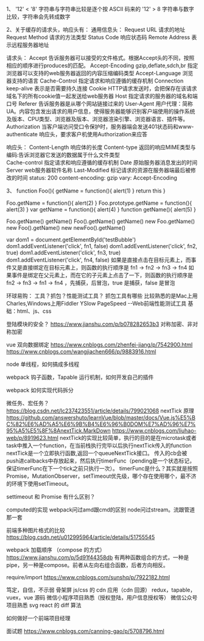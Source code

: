1、 
'12' < '8' 字符串与字符串比较是逐个按 ASCII 码来的
'12' > 8 字符串与数字比较，字符串会先转成数字

2、关于缓存的请求头，响应头有：
通用信息头：
Request  URL      请求的地址
Request  Method    请求的方法类型
Status  Code      响应状态码
Remote  Address    表示远程服务器地址       

请求头：
Accept        告诉服务器可以接受的文件格式。根据Accept头的不同，按照相应的顺序进行produces的匹配。
Accept-Encoding  gzip,deflate,sdch,br 指定浏览器可以支持的web服务器返回的内容压缩编码类型
Accept-Language  浏览器支持的语言
Cache-Control   指定请求和响应遵循的缓存机制
Connection     keep-alive 表示是否需要持久连接
Cookie        HTTP请求发送时，会把保存在该请求域名下的所有cookie值一起发送给web服务器
Host         指定请求的服务器的域名和端口号
Referer       告诉服务器是从哪个网站链接过来的
User-Agent     用户代理：简称UA。内容包含发出请求的用户信息，使得服务器能够识别客户端使用的操作系统及版本、CPU类型、浏览器及版本、浏览器渲染引擎、浏览器语言、插件等。
Authorization   当客户端访问受口令保护时，服务器端会发送401状态码和www-authenticate 响应头，要求客户机使用Authorization来应答

响应头：
Content-Length   响应体的长度
Content-type     返回的响应MIME类型与编码:告诉浏览器它发送的数据属于什么文件类型   
Cache-control    指定请求和响应遵循的缓存机制
Date         原始服务器消息发出的时间
Server        web服务器软件名称
Last-Modified   标记请求的资源在服务器端最后被修改的时间
status: 200
content-encoding: gzip
vary: Accept-Encoding

3、
function Foo(){
    getName = function(){ alert(1) }
    return this
}

Foo.getName = function(){ alert(2) }
Foo.prototype.getName = function(){ alert(3) }
var getName = function(){ alert(4) }
function getName(){ alert(5) }

Foo.getName()
getName()
Foo().getName()
getName()
new Foo.getName()
new Foo().getName()
new newFoo().getName()


var dom1 = document.getElementById('testBubble')
dom1.addEventListener('click', fn1, false)
dom1.addEventListener('click', fn2, true)
dom1.addEventListener('click', fn3, true)
dom1.addEventListener('click', fn4, false)
如果是直接点击在目标元素上，而事件又是直接绑定在目标元素上，则函数的执行顺序是 fn1 -> fn2 -> fn3 -> fn4
如果事件是绑定在父元素上，而在它的子元素上点击了一下，则函数的执行顺序是 fn2 -> fn3 -> fn1 -> fn4  ，先捕获，后冒泡，true 是捕获，false 是冒泡


环球易购：
工具？抓包？性能测试工具？
抓包工具有哪些
比较熟悉的是Mac上用Charles,Windows上用Fiddler
YSlow  PageSpeed --Web前端性能测试工具
基础：html、js、css


登陆模块的安全？
https://www.jianshu.com/p/b078282653b3
对称加密、非对称加密

vue 双向数据绑定
https://www.cnblogs.com/zhenfei-jiang/p/7542900.html
https://www.cnblogs.com/wangjiachen666/p/9883916.html

node 单线程，如何搞成多线程

webpack 钩子函数，Tapable 运行机制，如何开发自己的插件

webpack 如何实现代码拆分

微任务、宏任务？
https://blog.csdn.net/lc237423551/article/details/79902106ß
nextTick 原理
https://github.com/answershuto/learnVue/blob/master/docs/Vue.js%E5%BC%82%E6%AD%A5%E6%9B%B4%E6%96%B0DOM%E7%AD%96%E7%95%A5%E5%8F%8AnextTick.MarkDown
https://www.cnblogs.com/liuhao-web/p/8919623.html
nextTick的实现比较简单，执行的目的是在microtask或者task中推入一个function，在当前栈执行完毕以后执行nextTick传入的function
nextTick是一个立即执行函数,返回一个queueNextTick接口。
传入的cb会被push进callbacks中存放起来，然后执行timerFunc（pending是一个状态标记，保证timerFunc在下一个tick之前只执行一次）。
timerFunc是什么？其实就是按照Promise，MutationObserver，setTimeout优先级，哪个存在使用哪个，最不济的环境下使用setTimeout。

settimeout 和 Promise 有什么区别？

computed的实现
webpack问过amd跟cmd的区别
node问过stream。流跟管道那一套

前端多种图片格式的比较
https://blog.csdn.net/u012995964/article/details/51755545


webpack 加载顺序 （compose 的方式）
https://www.jianshu.com/p/5d91f44358db
有两种函数组合的方式，一种是pipe，另一种是compose。前者从左向右组合函数，后者方向相反。

require/import
https://www.cnblogs.com/sunshq/p/7922182.html


笃定，自信，不示弱
骨架屏
js/css 的 cdn 应用（cdn 回源）
redux，tapable，vuex，vue 源码
微信小程序项目熟悉（授权登陆，用户信息授权等）
微信公众号项目熟悉
svg
react 的 diff 算法

如何做好一个前端项目经理





面试题
https://www.cnblogs.com/canning-gao/p/5708796.html

